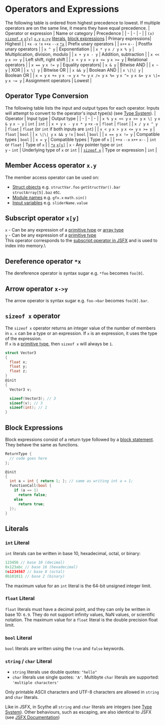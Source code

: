 # Operators and Expressions
The following table is ordered from highest precedence to lowest. If multiple operators are on the same line, it means they have equal precedence.
| Operator or expression | Name or category | Precedence |
| - | - | - |
| `(x)` [`sizeof x`]() [`x[y]`]() [`x.y`]() [`x->y`]() [literals](), [block expressions]() | Primary expressions| Highest |
| `+x` `-x` `!x` `++x` `--x` [`*x`]() | Prefix unary operators |
| `x++` `x--` | Postfix unary operators |
| `x ^ y` | Exponentiation |
| `x * y` `x / y` `x % y` | Multiplication, division, modulo |
| `x + y` `x - y` | Addition, subtraction |
| `x << y` `x >> y` | Left shift, right shift |
| `x < y` `x > y` `x <= y` `x >= y` | Relational operators |
| `x == y` `x != y` | Equality operators|
| `x & y` | Bitwise AND |
| `x ~ y` | XOR |
| `x \| y` | Bitwise OR |
| `x && y` | Boolean AND |
| `x \|\| y` | Boolean OR |
| `x = y` `x += y` `x -= y` `x *= y` `x /= y` `x %= y` `x ^= y` `x &= y` `x \|= y` `x ~= y`  | Assignment operators | Lowest |

## Operator Type Conversion
The following table lists the input and output types for each operator. Inputs will attempt to convert to the operator's input type(s) (see [Type System]()).
| Operator | Input type | Output type |
| - | - | - |
| `x % y` `x << y` `x >> y` `x \| y` `x & y` `x ~ y` | `int` | `int` |
| `x + y` `x - y` `x * y` `+x` `-x` | `float` | `float` |
| `x / y` `x ^ y` | `float` | `float` (or `int` if both inputs are `int`) |
| `x < y` `x > y` `x <= y` `x >= y` | `float` | `bool` |
| `x \|\| y` `x && y` `!x` | `bool` | `bool` |
| `x == y` `x != y` | Compatible types | `bool` |
| `x = y` | Compatible types | Type of `x` |
| `++x` `--x` `x++` `x--` | `int` or `float` | Type of `x` |
| [`*x`]() [`x[y]`]() | `x` - Any pointer type or `int`<br>`y` - `int` | Underlying type of `x` or `int` |
| [`sizeof x`]() | Type or expression | `int` |

## Member Access operator `x.y`
The member access operator can be used on:
- [Struct objects]() e.g. `structVar.foo` `getStructVar().bar` `structArray[5].baz` etc.
- [Module names]() e.g. `gfx.x` `math.sin()`
- [Input variables]() e.g. `sliderName.value`

## Subscript operator `x[y]`
`x` - Can be any expression of a [primitive type]() or [array type]()\
`y` - Can be any expression of a [primitive type]()\
This operator corresponds to the [subscript operator in JSFX]() and is used to index into memory.\

## Dereference operator `*x`
The dereference operator is syntax sugar e.g. `*foo` becomes `foo[0]`.

## Arrow operator `x->y`
The arrow operator is syntax sugar e.g. `foo->bar` becomes `foo[0].bar`.

## `sizeof x` operator
The `sizeof x` operator returns an integer value of the number of members in `x`. `x` can be a type or an expression. If `x` is an expression, it uses the type of the expression.\
If `x` is a [primitive type](), then `sizeof x` will always be `1`.
```c
struct Vector3
{
  float x;
  float y;
  float z;
}
@init
{
  Vector3 v;

  sizeof(Vector3); // 3
  sizeof(v); // 3
  sizeof(int); // 1
}
```

## Block Expressions
Block expressions consist of a return type followed by a [block statement](). They behave the same as functions.
```c
ReturnType {
  // code goes here
};
```
```c
@init
{
  int a = int { return 1; }; // same as writing int a = 1;
  functionCall(bool {
    if (a == 1)
      return false;
    else
      return true;
  });
}
```

## Literals
### `int` Literal
`int` literals can be written in base 10, hexadecimal, octal, or binary:
```c
123456 // base 10 (decimal)
0x123abc // base 16 (hexadecimal)
0o1234567 // base 8 (octal)
0b101011 // base 2 (binary)
```
The maximum value for an `int` literal is the 64-bit unsigned integer limit.

### `float` Literal
`float` literals must have a decimal point, and they can only be written in base 10: `6.9`. They do not support infinity values, NaN values, or scientific notation.
The maximum value for a `float` literal is the double precision float limit.

### `bool` Literal
`bool` literals are written using the `true` and `false` keywords.
### `string` / `char` Literal
- `string` literals use double quotes: `"hello"`
- `char` literals use single quotes: `'A'`. Multibyte `char` literals are supported: `'multiple characters'`

Only printable ASCII characters and UTF-8 characters are allowed in `string` and `char` literals.

Like in JSFX, in Scythe all `string` and `char` literals are integers (see [Type System]()).
Other behaviours, such as escaping, are also identical to JSFX (see [JSFX Documentation]())
